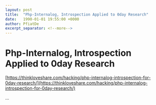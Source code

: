 ```yaml
---
layout: post
title:  "Php-Internalog, Introspection Applied to 0day Research"
date:   1990-01-01 19:55:00 +0000
author: PfiatDe
excerpt_separator: <!--more-->
---
```


# Php-Internalog, Introspection Applied to 0day Research
[https://thinkloveshare.com/hacking/php-internalog-introspection-for-0day-research/](https://thinkloveshare.com/hacking/php-internalog-introspection-for-0day-research/)

...
<!--more-->

